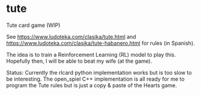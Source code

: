 # tute
Tute card game (WIP)

See https://www.ludoteka.com/clasika/tute.html and https://www.ludoteka.com/clasika/tute-habanero.html for rules (in Spanish).

The idea is to train a Reinforcement Learning (RL) model to play this. Hopefully then, I will be able to beat my wife (at the game).

Status: Currently the rlcard python implementation works but is too slow to be interesting. The open_spiel C++ implementation is all ready for me to program the Tute rules but is just a copy & paste of the Hearts game.

